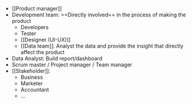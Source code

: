 
- [[Product manager]]
- Development team: ==Directly involved== in the process of making the product
	- Developers
	- Tester
	- [[Designer (UI-UX)]]
	- [[Data team]]: Analyst the data and provide the insight that directly affect the product
- Data Analyst: Build report/dashboard
- Scrum master / Project manager / Team manager
- [[Stakeholder]]:
	- Business
	- Marketer
	- Accountant
	- ...